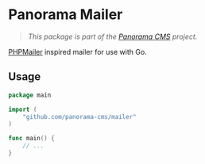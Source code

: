 # Panorama Mailer

> *This package is part of the [Panorama CMS](https://github.com/panorama-cms/panorama) project.*

[PHPMailer](https://github.com/phpmailer/phpmailer) inspired mailer for use with Go.

## Usage

```go
package main

import (
    "github.com/panorama-cms/mailer"
)

func main() {
    // ...
}
```